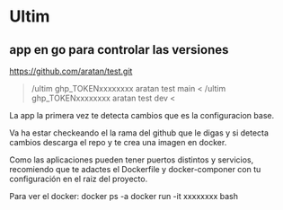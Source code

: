 # Ultim
## app en go para controlar  las versiones
https://github.com/aratan/test.git
> /ultim ghp_TOKENxxxxxxxx aratan test main <
> /ultim ghp_TOKENxxxxxxxx aratan test dev <

La app la primera vez te detecta cambios que es la configuracion base.

Va ha estar checkeando el la rama del github que le digas y si detecta
cambios descarga el repo y te crea una imagen en docker.

Como las aplicaciones pueden tener puertos distintos y servicios,
recomiendo que te adactes el Dockerfile y docker-componer
con tu configuración en el raiz del proyecto.

Para ver el docker:
docker ps -a
docker run -it xxxxxxxx bash
